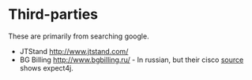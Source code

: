 # Third-parties #
These are primarily from searching google.

  * JTStand http://www.jtstand.com/
  * BG Billing http://www.bgbilling.ru/ - In russian, but their cisco [source](http://wiki.bgbilling.ru/index.php/Реалиазация_шлюза_на_Cisco) shows expect4j.